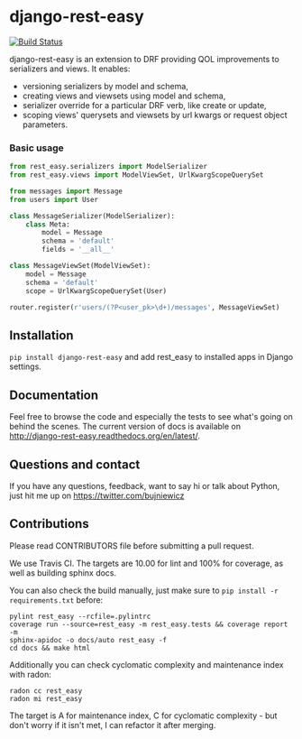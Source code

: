 django-rest-easy
================

[![Build Status](https://travis-ci.org/TelmedIQ/django-rest-easy.svg)](https://travis-ci.org/TelmedIQ/django-rest-easy)

django-rest-easy is an extension to DRF providing QOL improvements to serializers and views.
It enables:

* versioning serializers by model and schema,
* creating views and viewsets using model and schema,
* serializer override for a particular DRF verb, like create or update,
* scoping views\' querysets and viewsets by url kwargs or request object parameters.

### Basic usage

```python
from rest_easy.serializers import ModelSerializer
from rest_easy.views import ModelViewSet, UrlKwargScopeQuerySet

from messages import Message
from users import User

class MessageSerializer(ModelSerializer):
    class Meta:
        model = Message
        schema = 'default'
        fields = '__all__'

class MessageViewSet(ModelViewSet):
    model = Message
    schema = 'default'
    scope = UrlKwargScopeQuerySet(User)

router.register(r'users/(?P<user_pk>\d+)/messages', MessageViewSet)
```

Installation
------------
`pip install django-rest-easy` and add rest_easy to installed apps in Django settings.

Documentation
-------------

Feel free to browse the code and especially the tests to see what's going on behind the scenes.
The current version of docs is available on http://django-rest-easy.readthedocs.org/en/latest/.

Questions and contact
---------------------

If you have any questions, feedback, want to say hi or talk about Python, just hit me up on
https://twitter.com/bujniewicz

Contributions
-------------

Please read CONTRIBUTORS file before submitting a pull request.

We use Travis CI. The targets are 10.00 for lint and 100% for coverage, as well as building sphinx docs.

You can also check the build manually, just make sure to `pip install -r requirements.txt` before:

```
pylint rest_easy --rcfile=.pylintrc
coverage run --source=rest_easy -m rest_easy.tests && coverage report -m
sphinx-apidoc -o docs/auto rest_easy -f
cd docs && make html
```

Additionally you can check cyclomatic complexity and maintenance index with radon:

```
radon cc rest_easy
radon mi rest_easy
```

The target is A for maintenance index, C for cyclomatic complexity - but don't worry if it isn't met, I can
refactor it after merging.
